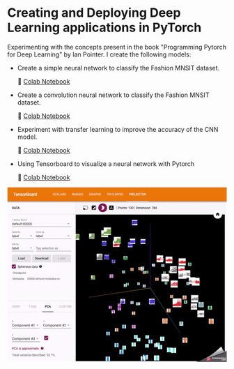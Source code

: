 # Creating and Deploying Deep Learning applications in PyTorch

Experimenting with the concepts present in the book "Programming Pytorch for Deep Learning" by Ian Pointer. I create the following models:

- Create a simple neural network to classify the Fashion MNSIT dataset.

     :ledger: [Colab Notebook](https://colab.research.google.com/github/kjamithash/Pytorch_DeepLearning_Experiments/blob/master/SimpleNet_Fashion_MNIST_Pytorch.ipynb)

- Create a convolution neural network to classify the Fashion MNSIT dataset.

    :ledger: [Colab Notebook](https://colab.research.google.com/github/kjamithash/Pytorch_DeepLearning_Experiments/blob/master/FashionCNN_Fashion_MNIST_Pytorch.ipynb)

- Experiment with transfer learning to improve the accuracy of the CNN model. 

    :ledger: [Colab Notebook](https://colab.research.google.com/github/kjamithash/Pytorch_DeepLearning_Experiments/blob/master/FashionMNIST_ResNet_TransferLearning.ipynb)

- Using Tensorboard to visualize a neural network with Pytorch 
    
    :ledger: [Colab Notebook](https://colab.research.google.com/github/kjamithash/Pytorch_DeepLearning_Experiments/blob/master/Tensorboard_Pytorch_FashionMNIST.ipynb)

![Alt text](tensorboard_gif.gif) 








